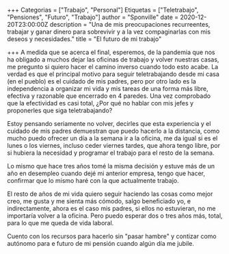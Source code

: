 +++
Categorias = ["Trabajo", "Personal"]
Etiquetas = ["Teletrabajo", "Pensiones", "Futuro", "Trabajo"]
author = "Sponville"
date = 2020-12-20T23:00:00Z
description = "Una de mis preocupaciones recurreentes, trabajar y ganar dinero para sobrevivir y a la vez compaginarlas con mis deseos y necesidades."
title = "El futuro de mi trabajo"

+++
A medida que se acerca el final, esperemos, de la pandemia que nos ha obligado a muchos  dejar las oficinas de trabajo y volver nuestras casas, me pregunto si quiero hacer el camino inverso cuando todo esto acabe. La verdad es que el principal motivo para seguir teletrabajando desde mi casa (en el pueblo) es el cuidado de mis padres, pero por otro lado es la independencia a organizar mi vida y mis tareas de una forma más libre, efectiva y razonable que encerrado en 4 paredes. Una vez comprobado que la efectividad es casi total, ¿Por qué no hablar con mis jefes y proponerles que siga teletrabajando?

Estoy pensando seriamente no volver, decirles que esta experiencia y el cuidado de mis padres demuestran que puedo hacerlo a la distancia, como mucho puedo ofrecer un día a la semana ir a la oficina, me da igual si es el lunes o los viernes, incluso ceder viernes tardes, que ahora tengo libre, por si hubiera la necesidad y programar el trabajo para el resto de la semana.

Lo mismo que hace tres años tomé la misma decisión y estuve más de un año en desempleo cuando dejé mi anterior empresa, tengo que hacer, confirmar que lo mismo haré con la que actualmente trabajo.

El resto de años de mi vida quiero seguir haciendo las cosas como mejor creo, me gusta y me sienta más cómodo, salgo beneficiado yo, e indirectamente, ahora es el caso mis padres, si ellos no estuvieran, no me importaría volver a la oficina. Pero puedo esperar dos o tres años más, total, para lo que me queda de vida laboral.

Cuento con los recursos para hacerlo sin "pasar hambre" y contizar como autónomo para e futuro de mi pensión cuando algún día me jubile.